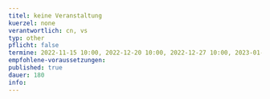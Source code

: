 ```yaml
---
titel: keine Veranstaltung
kuerzel: none
verantwortlich: cn, vs
typ: other
pflicht: false
termine: 2022-11-15 10:00, 2022-12-20 10:00, 2022-12-27 10:00, 2023-01-03 10:00, 2023-01-10 10:00, 2023-01-17 10:00, 2023-01-24 10:00, 2023-01-31 10:00 
empfohlene-voraussetzungen: 
published: true
dauer: 180
info: 
---
```


